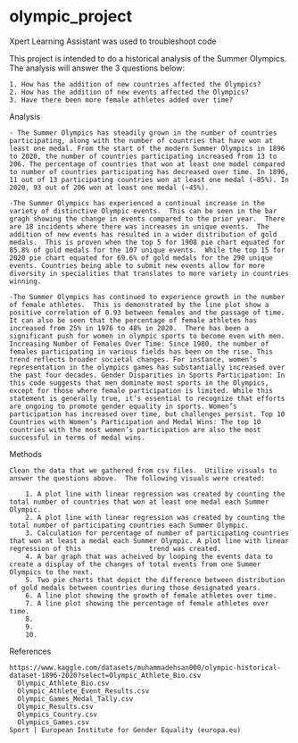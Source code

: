 # olympic_project
Xpert Learning Assistant was used to troubleshoot code

This project is intended to do a historical analysis of the Summer Olympics.  The analysis will answer the 3 questions below:

    1. How has the addition of new countries affected the Olympics?
    2. How has the addition of new events affected the Olympics?​
    3. Have there been more female athletes added over time?

Analysis

    - The Summer Olympics has steadily grown in the number of countries participating, along with the number of countries that have won at least one medal. From the start of the modern Summer Olympics in 1896 to 2020, the number of countries participating increased from 13 to 206. The percentage of countries that won at least one model compared to number of countries participating has decreased over time. In 1896, 11 out of 13 participating countries won at least one medal (~85%). In 2020, 93 out of 206 won at least one medal (~45%).
    
    -The Summer Olympics has experienced a continual increase in the variety of distinctive Olympic events.  This can be seen in the bar gragh showing the change in events compared to the prior year.  There are 18 incidents where there was increases in unique events.  The addition of new events has resulted in a wider distribution of gold medals.  This is proven when the top 5 for 1908 pie chart equated for 85.8% of gold medals for the 107 unique events.  While the top 15 for 2020 pie chart equated for 69.6% of gold medals for the 290 unique events. Countries being able to submit new events allow for more diversity in specialities that translates to more variety in countries winning. 
    
    -The Summer Olympics has continued to experience growth in the number of female athletes.  This is demonstrated by the line plot show a positive correlation of 0.93 between females and the passage of time.  It can also be seen that the percentage of female athletes has increased from 25% in 1976 to 48% in 2020.  There has been a significant push for women in olympic sports to become even with men.  
    Increasing Number of Females Over Time: Since 1980, the number of females participating in various fields has been on the rise. This trend reflects broader societal changes. For instance, women’s representation in the olympics games has substantially increased over the past four decades. Gender Disparities in Sports Participation: In this code suggests that men dominate most sports in the Olympics, except for those where female participation is limited. While this statement is generally true, it’s essential to recognize that efforts are ongoing to promote gender equality in sports. Women’s participation has increased over time, but challenges persist. Top 10 Countries with Women’s Participation and Medal Wins: The top 10 countries with the most women’s participation are also the most successful in terms of medal wins.

Methods

    Clean the data that we gathered from csv files.  Utilize visuals to answer the questions above.  The following visuals were created:

        1. A plot line with linear regression was created by counting the total number of countries that won at least one medal each Summer Olympic.
        2. A plot line with linear regression was created by counting the total number of participating countries each Summer Olympic.
        3. Calculation for percentage of number of participating countries that won at least a medal each Summer Olympic. A plot line with linear regression of this                 trend was created.
        4. A bar graph that was acheived by looping the events data to create a display of the changes of total events from one Summer Olympics to the next.
        5. Two pie charts that depict the difference between distribution of gold medals between countries during those designated years.
        6. A line plot showing the growth of female athletes over time.
        7. A line plot showing the percentage of female athletes over time. 
        8.
        9.
        10.

References

    https://www.kaggle.com/datasets/muhammadehsan000/olympic-historical-dataset-1896-2020?select=Olympic_Athlete_Bio.csv​
      Olympic_Athlete_Bio.csv​
      Olympic_Athlete_Event_Results.csv​
      Olympic_Games_Medal_Tally.csv​
      Olympic_Results.csv​
      Olympics_Country.csv​
      Olympics_Games.csv​
    Sport | European Institute for Gender Equality (europa.eu)​
